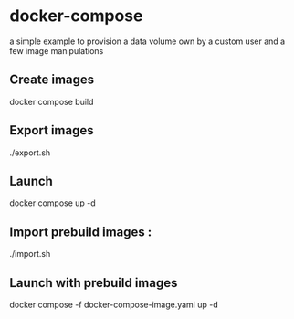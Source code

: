 # docker-compose

a simple example to provision a data volume own by a custom user
and a few image manipulations

## Create images 

docker compose build

## Export images

./export.sh 

## Launch 

docker compose up -d 

## Import prebuild images :

./import.sh

## Launch with prebuild images

docker compose -f docker-compose-image.yaml up -d
